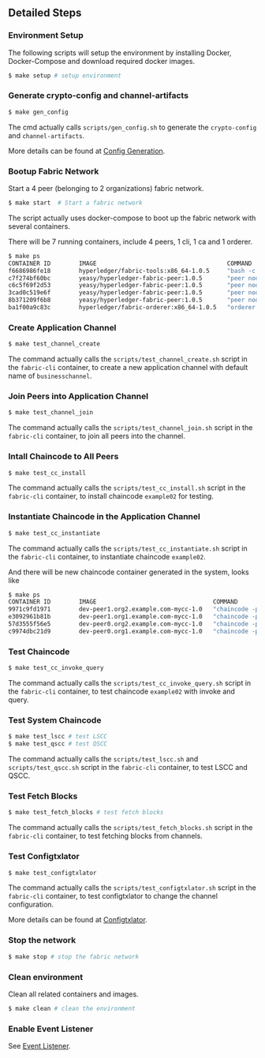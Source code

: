 ## Detailed Steps

### Environment Setup

The following scripts will setup the environment by installing Docker, Docker-Compose and download required docker images. 

```sh
$ make setup # setup environment
```

### Generate crypto-config and channel-artifacts

```bash
$ make gen_config
``` 

The cmd actually calls `scripts/gen_config.sh` to generate the `crypto-config` and `channel-artifacts`. 

More details can be found at [Config Generation](docs/config_generation.md).

### Bootup Fabric Network

Start a 4 peer (belonging to 2 organizations) fabric network.

```sh
$ make start  # Start a fabric network
```

The script actually uses docker-compose to boot up the fabric network with several containers.

There will be 7 running containers, include 4 peers, 1 cli, 1 ca and 1 orderer.

```bash
$ make ps
CONTAINER ID        IMAGE                                     COMMAND                  CREATED             STATUS              PORTS                                                                                                NAMES
f6686986fe18        hyperledger/fabric-tools:x86_64-1.0.5     "bash -c 'cd /tmp;..."   6 seconds ago       Up 14 seconds                                                                                                            fabric-cli
c7f274bf60bc        yeasy/hyperledger-fabric-peer:1.0.5       "peer node start"        6 seconds ago       Up 11 seconds       7050/tcp, 7054-7059/tcp, 0.0.0.0:10051->7051/tcp, 0.0.0.0:10052->7052/tcp, 0.0.0.0:10053->7053/tcp   peer1.org2.example.com
c6c5f69f2d53        yeasy/hyperledger-fabric-peer:1.0.5       "peer node start"        6 seconds ago       Up 12 seconds       7050/tcp, 7054-7059/tcp, 0.0.0.0:8051->7051/tcp, 0.0.0.0:8052->7052/tcp, 0.0.0.0:8053->7053/tcp      peer1.org1.example.com
3cad0c519e6f        yeasy/hyperledger-fabric-peer:1.0.5       "peer node start"        6 seconds ago       Up 13 seconds       7050/tcp, 7054-7059/tcp, 0.0.0.0:7051-7053->7051-7053/tcp                                            peer0.org1.example.com
8b371209f6b8        yeasy/hyperledger-fabric-peer:1.0.5       "peer node start"        6 seconds ago       Up 11 seconds       7050/tcp, 7054-7059/tcp, 0.0.0.0:9051->7051/tcp, 0.0.0.0:9052->7052/tcp, 0.0.0.0:9053->7053/tcp      peer0.org2.example.com
ba1f00a9c83c        hyperledger/fabric-orderer:x86_64-1.0.5   "orderer start"          6 seconds ago       Up 14 seconds       0.0.0.0:7050->7050/tcp                                                                               orderer.example.com
```

### Create Application Channel

```bash
$ make test_channel_create 
```

The command actually calls the `scripts/test_channel_create.sh` script in the `fabric-cli` container, to create a new application channel with default name of `businesschannel`.


### Join Peers into Application Channel

```bash
$ make test_channel_join 
```

The command actually calls the `scripts/test_channel_join.sh` script in the `fabric-cli` container,  to join all peers into the channel.

### Intall Chaincode to All Peers

```bash
$ make test_cc_install
```

The command actually calls the `scripts/test_cc_install.sh` script in the `fabric-cli` container, to install chaincode `example02` for testing.

### Instantiate Chaincode in the Application Channel

```bash
$ make test_cc_instantiate
```

The command actually calls the `scripts/test_cc_instantiate.sh` script in the `fabric-cli` container, to instantiate chaincode `example02`.

And there will be new chaincode container generated in the system, looks like

```bash
$ make ps
CONTAINER ID        IMAGE                                 COMMAND                  CREATED              STATUS              PORTS                                                                                                NAMES
9971c9fd1971        dev-peer1.org2.example.com-mycc-1.0   "chaincode -peer.a..."   54 seconds ago       Up 53 seconds                                                                                                            dev-peer1.org2.example.com-mycc-1.0
e3092961b81b        dev-peer1.org1.example.com-mycc-1.0   "chaincode -peer.a..."   About a minute ago   Up About a minute                                                                                                        dev-peer1.org1.example.com-mycc-1.0
57d3555f56e5        dev-peer0.org2.example.com-mycc-1.0   "chaincode -peer.a..."   About a minute ago   Up About a minute                                                                                                        dev-peer0.org2.example.com-mycc-1.0
c9974dbc21d9        dev-peer0.org1.example.com-mycc-1.0   "chaincode -peer.a..."   23 minutes ago       Up 23 minutes                                                                                                            dev-peer0.org1.example.com-mycc-1.0
```
### Test Chaincode

```bash
$ make test_cc_invoke_query
```

The command actually calls the `scripts/test_cc_invoke_query.sh` script in the `fabric-cli` container, to test chaincode `example02` with invoke and query.

### Test System Chaincode

```bash
$ make test_lscc # test LSCC
$ make test_qscc # test QSCC
```

The command actually calls the `scripts/test_lscc.sh` and `scripts/test_qscc.sh` script in the `fabric-cli` container, to test LSCC and QSCC.

### Test Fetch Blocks

```bash
$ make test_fetch_blocks # test fetch blocks
```

The command actually calls the `scripts/test_fetch_blocks.sh` script in the `fabric-cli` container, to test fetching blocks from channels.

### Test Configtxlator

```bash
$ make test_configtxlator
```

The command actually calls the `scripts/test_configtxlator.sh` script in the `fabric-cli` container, to test configtxlator to change the channel configuration.

More details can be found at [Configtxlator](docs/configtxlator.md).

### Stop the network

```bash
$ make stop # stop the fabric network
```

### Clean environment

Clean all related containers and images.

```bash
$ make clean # clean the environment
```


### Enable Event Listener

See [Event Listener](docs/event_listener.md).


